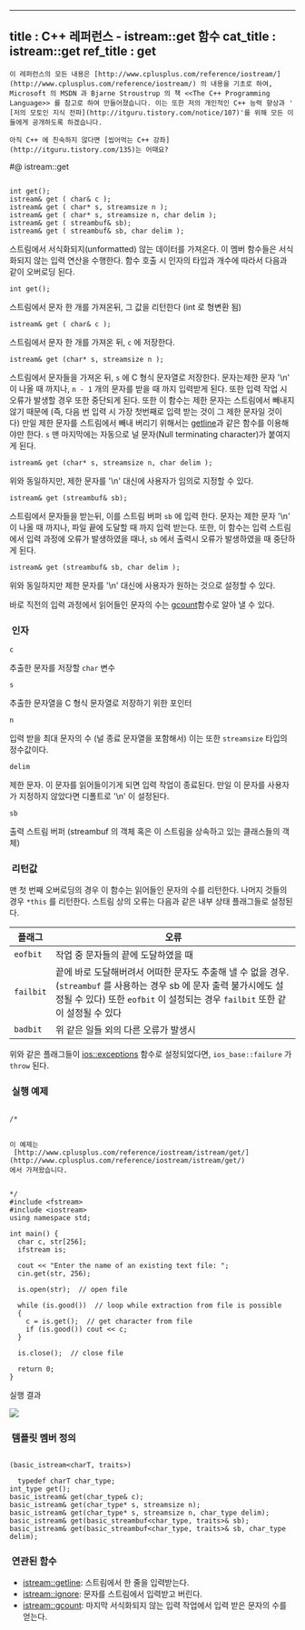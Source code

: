 ----------------
title : C++ 레퍼런스 - istream::get 함수
cat_title : istream::get
ref_title : get
--------------

```warning
이 레퍼런스의 모든 내용은 [http://www.cplusplus.com/reference/iostream/](http://www.cplusplus.com/reference/iostream/) 의 내용을 기초로 하여, Microsoft 의 MSDN 과 Bjarne Stroustrup 의 책 <<The C++ Programming Language>> 를 참고로 하여 만들어졌습니다. 이는 또한 저의 개인적인 C++ 능력 향상과 ' [저의 모토인 지식 전파](http://itguru.tistory.com/notice/107)'를 위해 모든 이들에게 공개하도록 하겠습니다.
```

```info
아직 C++ 에 친숙하지 않다면 [씹어먹는 C++ 강좌](http://itguru.tistory.com/135)는 어때요?
```

#@ istream::get

```info

int get();
istream& get ( char& c );
istream& get ( char* s, streamsize n );
istream& get ( char* s, streamsize n, char delim );
istream& get ( streambuf& sb);
istream& get ( streambuf& sb, char delim );
```



스트림에서 서식화되지(unformatted) 않는 데이터를 가져온다.
이 멤버 함수들은 서식화되지 않는 입력 연산을 수행한다. 함수 호출 시 인자의 타입과 개수에 따라서 다음과 같이 오버로딩 된다.


`int get();`

스트림에서 문자 한 개를 가져온뒤, 그 값을 리턴한다 (int 로 형변환 됨)


`istream& get ( char& c );`

스트림에서 문자 한 개를 가져온 뒤, `c` 에 저장한다.


`istream& get (char* s, streamsize n );`

스트림에서 문자들을 가져온 뒤, `s` 에 C 형식 문자열로 저장한다. 문자는제한 문자 '\n' 이 나올 때 까지나, `n - 1` 개의 문자를 받을 때 까지 입력받게 된다. 또한 입력 작업 시 오류가 발생할 경우 또한 중단되게 된다. 또한 이 함수는 제한 문자는 스트림에서 빼내지 않기 때문에 (즉, 다음 번 입력 시 가장 첫번째로 입력 받는 것이 그 제한 문자일 것이다) 만일 제한 문자를 스트림에서 빼내 버리기 위해서는 [getline](http://itguru.tistory.com/149)과 같은 함수를 이용해야만 한다. `s` 맨 마지막에는 자동으로 널 문자(Null terminating character)가 붙여지게 된다.


`istream& get (char* s, streamsize n, char delim );`

위와 동일하지만, 제한 문자를 '\n' 대신에 사용자가 임의로 지정할 수 있다.


`istream& get (streambuf& sb);`

스트림에서 문자들을 받는뒤, 이를 스트림 버퍼 `sb` 에 입력 한다. 문자는 제한 문자 '\n' 이 나올 때 까지나, 파일 끝에 도달할 때 까지 입력 받는다. 또한, 이 함수는 입력 스트림에서 입력 과정에 오류가 발생하였을 때나, `sb` 에서 출력시 오류가 발생하였을 때 중단하게 된다.


`istream& get (streambuf& sb, char delim );`

위와 동일하지만 제한 문자를 '\n' 대신에 사용자가 원하는 것으로 설정할 수 있다.


바로 직전의 입력 과정에서 읽어들인 문자의 수는 [gcount](http://itguru.tistory.com/192)함수로 알아 낼 수 있다.




###  인자


`c`

추출한 문자를 저장할 `char` 변수

`s`

추출한 문자열을 C 형식 문자열로 저장하기 위한 포인터

`n`

입력 받을 최대 문자의 수 (널 종료 문자열을 포함해서) 이는 또한 `streamsize` 타입의 정수값이다.

`delim`

제한 문자. 이 문자를 읽어들이기게 되면 입력 작업이 종료된다. 만일 이 문자를 사용자가 지정하지 않았다면 디폴트로 '\n' 이 설정된다.

`sb`

출력 스트림 버퍼 (streambuf 의 객체 혹은 이 스트림을 상속하고 있는 클래스들의 객체)


###  리턴값




맨 첫 번째 오버로딩의 경우 이 함수는 읽어들인 문자의 수를 리턴한다. 나머지 것들의 경우 `*this` 를 리턴한다.
스트림 상의 오류는 다음과 같은 내부 상태 플래그들로 설정된다.

|플래그|오류|
|-----|----|
|`eofbit`|작업 중 문자들의 끝에 도달하였을 때|
|`failbit`|끝에 바로 도달해버려서 어떠한 문자도 추출해 낼 수 없을 경우. (`streambuf` 를 사용하는 경우 sb 에 문자 출력 불가시에도 설정될 수 있다) 또한 `eofbit` 이 설정되는 경우 `failbit` 또한 같이 설정될 수 있다|
|`badbit`|위 같은 일들 외의 다른 오류가 발생시|


위와 같은 플래그들이 [ios::exceptions](http://itguru.tistory.com/150) 함수로 설정되었다면, `ios_base::failure` 가 `throw` 된다.


###  실행 예제




```cpp-formatted

/*


이 예제는
 [http://www.cplusplus.com/reference/iostream/istream/get/](http://www.cplusplus.com/reference/iostream/istream/get/)
에서 가져왔습니다.


*/
#include <fstream>
#include <iostream>
using namespace std;

int main() {
  char c, str[256];
  ifstream is;

  cout << "Enter the name of an existing text file: ";
  cin.get(str, 256);

  is.open(str);  // open file

  while (is.good())  // loop while extraction from file is possible
  {
    c = is.get();  // get character from file
    if (is.good()) cout << c;
  }

  is.close();  // close file

  return 0;
}
```



실행 결과




![](http://img1.daumcdn.net/thumb/R1920x0/?fname=http%3A%2F%2Fcfile9.uf.tistory.com%2Fimage%2F130C9946509A59621796E3)







###  템플릿 멤버 정의




```cpp-formatted

(basic_istream<charT, traits>)

  typedef charT char_type;
int_type get();
basic_istream& get(char_type& c);
basic_istream& get(char_type* s, streamsize n);
basic_istream& get(char_type* s, streamsize n, char_type delim);
basic_istream& get(basic_streambuf<char_type, traits>& sb);
basic_istream& get(basic_streambuf<char_type, traits>& sb, char_type delim);
```

###  연관된 함수


*  [istream::getline](http://itguru.tistory.com/149): 스트림에서 한 줄을 입력받는다.
*  [istream::ignore](http://itguru.tistory.com/193): 문자를 스트림에서 입력받고 버린다.
*  [istream::gcount](http://itguru.tistory.com/192): 마지막 서식화되지 않는 입력 작업에서 입력 받은 문자의 수를 얻는다.